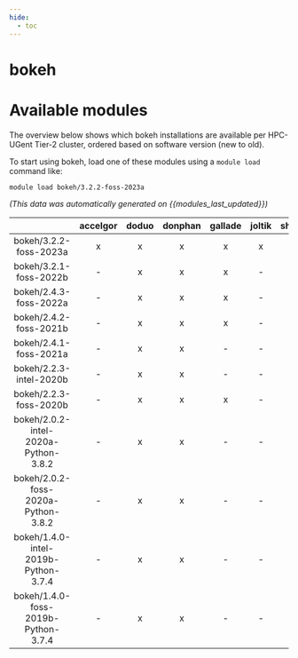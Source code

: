 ```yaml
---
hide:
  - toc
---
```


bokeh
=====

# Available modules


The overview below shows which bokeh installations are available per HPC-UGent Tier-2 cluster, ordered based on software version (new to old).

To start using bokeh, load one of these modules using a `module load` command like:

```shell
module load bokeh/3.2.2-foss-2023a
```

*(This data was automatically generated on {{modules_last_updated}})*  

| |accelgor|doduo|donphan|gallade|joltik|shinx|
| :---: | :---: | :---: | :---: | :---: | :---: | :---: |
|bokeh/3.2.2-foss-2023a|x|x|x|x|x|x|
|bokeh/3.2.1-foss-2022b|-|x|x|x|-|-|
|bokeh/2.4.3-foss-2022a|-|x|x|x|-|x|
|bokeh/2.4.2-foss-2021b|-|x|x|x|-|-|
|bokeh/2.4.1-foss-2021a|-|x|x|-|-|-|
|bokeh/2.2.3-intel-2020b|-|x|x|-|-|-|
|bokeh/2.2.3-foss-2020b|-|x|x|x|-|-|
|bokeh/2.0.2-intel-2020a-Python-3.8.2|-|x|x|-|-|-|
|bokeh/2.0.2-foss-2020a-Python-3.8.2|-|x|x|-|-|-|
|bokeh/1.4.0-intel-2019b-Python-3.7.4|-|x|x|-|-|-|
|bokeh/1.4.0-foss-2019b-Python-3.7.4|-|x|x|-|-|-|
